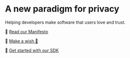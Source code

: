 # A new paradigm for privacy

Helping developers make  software that users love and trust.

:mega: [Read our Manifesto](https://blindnet.io/manifesto)

:raising_hand: [Make a wish :star2:](https://github.com/blindnet-io/devrel-management/issues/new?assignees=noelmace&labels=request%2Ctriage&template=request.yml&title=%5BRequest%5D%3A+)

:rocket: [Get started with our SDK](https://docs.blindnet.io/quickstart.html)
